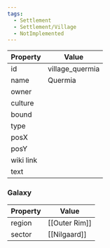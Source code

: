 ```yaml
---
tags:
  - Settlement
  - Settlement/Village
  - NotImplemented
---
```


| Property  | Value           |
| --------- | --------------- |
| id        | village_quermia |
| name      | Quermia         |
| owner     |                 |
| culture   |                 |
| bound     |                 |
| type      |                 |
| posX      |                 |
| posY      |                 |
| wiki link |                 |
| text      |                 |

### Galaxy
| Property | Value         |
| -------- | ------------- |
| region   | [[Outer Rim]] |
| sector   | [[Nilgaard]]  |
